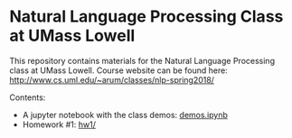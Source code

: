 Natural Language Processing Class at UMass Lowell
=================================================
This repository contains materials for the Natural Language Processing class at UMass Lowell.  Course website can be found here:
http://www.cs.uml.edu/~arum/classes/nlp-spring2018/

Contents:
- A jupyter notebook with the class demos: [demos.ipynb](https://github.com/text-machine-lab/uml_nlp_class/blob/master/demos.ipynb)
 - Homework #1: [hw1/](https://github.com/text-machine-lab/uml_nlp_class/tree/master/hw1)
